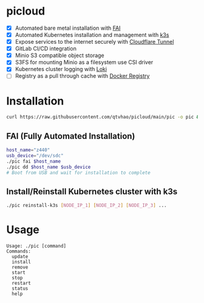 # picloud
- [x] Automated bare metal installation with [FAI](https://fai-project.org/)
- [x] Automated Kubernetes installation and management with [k3s](https://k3s.io/)
- [x] Expose services to the internet securely with [Cloudflare Tunnel](https://www.cloudflare.com/products/tunnel/)
- [x] GitLab CI/CD integration
- [x] Minio S3 compatible object storage
- [x] S3FS for mounting Minio as a filesystem use CSI driver
- [x] Kubernetes cluster logging with [Loki](https://grafana.com/oss/loki/)
- [ ] Registry as a pull through cache with [Docker Registry](https://docs.docker.com/registry/)
# Installation
```bash
curl https://raw.githubusercontent.com/qtvhao/picloud/main/pic -o pic && chmod +x pic
```

## FAI (Fully Automated Installation)
```bash
host_name="z440"
usb_device="/dev/sdc"
./pic fai $host_name
./pic dd $host_name $usb_device
# Boot from USB and wait for installation to complete
```

## Install/Reinstall Kubernetes cluster with k3s
```bash
./pic reinstall-k3s [NODE_IP_1] [NODE_IP_2] [NODE_IP_3] ...
```

# Usage
```text
Usage: ./pic [command]
Commands:
  update
  install
  remove
  start
  stop
  restart
  status
  help
```